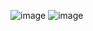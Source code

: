 ![image](https://github.com/user-attachments/assets/4f0a995b-5a3e-453d-9e49-fc4b8dc74470)
![image](https://github.com/user-attachments/assets/2810f9c9-600b-4fa1-a3c1-74c96efc111b)
